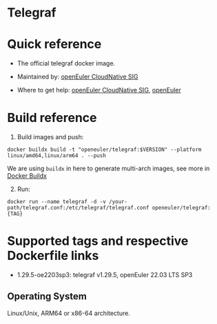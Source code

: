 # Telegraf

# Quick reference

- The official telegraf docker image.

- Maintained by: [openEuler CloudNative SIG](https://gitee.com/openeuler/cloudnative)

- Where to get help: [openEuler CloudNative SIG](https://gitee.com/openeuler/cloudnative), [openEuler](https://gitee.com/openeuler/community)

# Build reference

1. Build images and push:
```shell
docker buildx build -t "openeuler/telegraf:$VERSION" --platform linux/amd64,linux/arm64 . --push
```

We are using `buildx` in here to generate multi-arch images, see more in [Docker Buildx](https://docs.docker.com/buildx/working-with-buildx/)

2. Run:

```shell
docker run --name telegraf -d -v /your-path/telegraf.conf:/etc/telegraf/telegraf.conf openeuler/telegraf:{TAG}
```

# Supported tags and respective Dockerfile links

- 1.29.5-oe2203sp3: telegraf v1.29.5, openEuler 22.03 LTS SP3

## Operating System
Linux/Unix, ARM64 or x86-64 architecture.

